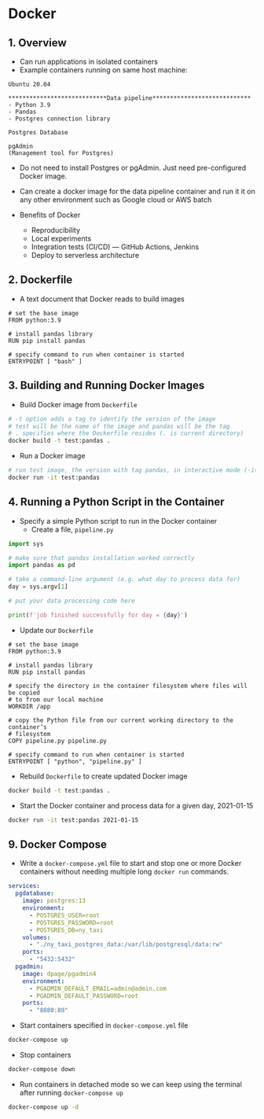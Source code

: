 # Docker

## 1. Overview

- Can run applications in isolated containers
- Example containers running on same host machine:

```
Ubuntu 20.04

****************************Data pipeline****************************
- Python 3.9
- Pandas
- Postgres connection library
```

```
Postgres Database
```

```
pgAdmin
(Management tool for Postgres)
```

- Do not need to install Postgres or pgAdmin. Just need pre-configured Docker image.
- Can create a docker image for the data pipeline container and run it it on any other environment such as Google cloud or AWS batch

- Benefits of Docker
    - Reproducibility
    - Local experiments
    - Integration tests (CI/CD) — GitHub Actions, Jenkins
    - Deploy to serverless architecture

## 2. Dockerfile

- A text document that Docker reads to build images

```docker
# set the base image
FROM python:3.9

# install pandas library
RUN pip install pandas

# specify command to run when container is started
ENTRYPOINT [ "bash" ]
```

## 3. Building and Running Docker Images

- Build Docker image from `Dockerfile`

```bash
# -t option adds a tag to identify the version of the image
# test will be the name of the image and pandas will be the tag
# . specifies where the Dockerfile resides (. is current directory)
docker build -t test:pandas .
```

- Run a Docker image

```bash
# run test image, the version with tag pandas, in interactive mode (-it)
docker run -it test:pandas
```

## 4. Running a Python Script in the Container

- Specify a simple Python script to run in the Docker container
    - Create a file, `pipeline.py`

```python
import sys

# make sure that pandas installation worked correctly
import pandas as pd

# take a command-line argument (e.g. what day to process data for)
day = sys.argv[1]

# put your data processing code here

print(f'job finished successfully for day = {day}')
```

- Update our `Dockerfile`

```docker
# set the base image
FROM python:3.9

# install pandas library
RUN pip install pandas

# specify the directory in the container filesystem where files will be copied
# to from our local machine
WORKDIR /app

# copy the Python file from our current working directory to the container’s
# filesystem
COPY pipeline.py pipeline.py

# specify command to run when container is started
ENTRYPOINT [ "python", "pipeline.py" ]
```

- Rebuild `Dockerfile` to create updated Docker image

```bash
docker build -t test:pandas .
```

- Start the Docker container and process data for a given day, 2021-01-15

```bash
docker run -it test:pandas 2021-01-15 
```

## 9. Docker Compose

- Write a `docker-compose.yml` file to start and stop one or more Docker containers without needing multiple long `docker run` commands.

```yaml
services:
  pgdatabase:
    image: postgres:13
    environment:
      - POSTGRES_USER=root
      - POSTGRES_PASSWORD=root
      - POSTGRES_DB=ny_taxi
    volumes:
      - "./ny_taxi_postgres_data:/var/lib/postgresql/data:rw"
    ports:
      - "5432:5432"
  pgadmin:
    image: dpage/pgadmin4
    environment:
      - PGADMIN_DEFAULT_EMAIL=admin@admin.com
      - PGADMIN_DEFAULT_PASSWORD=root
    ports:
      - "8080:80"
```

- Start containers specified in `docker-compose.yml` file

```bash
docker-compose up
```

- Stop containers

```bash
docker-compose down
```

- Run containers in detached mode so we can keep using the terminal after running `docker-compose up`

```bash
docker-compose up -d
```